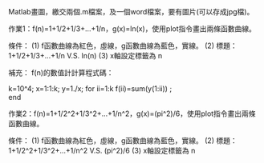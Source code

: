Matlab畫圖，繳交兩個.m檔案，及一個word檔案，要有圖片(可以存成jpg檔)。

作業1：f(n)=1+1/2+1/3+...+1/n，g(x)=ln(x)，使用plot指令畫出兩條函數曲線。

條件：
(1) f函數曲線為紅色，虛線，g函數曲線為藍色，實線。
(2) 標題：1+1/2+1/3+...+1/n V.S. ln(n) 
(3) x軸設定標籤為 n

補充：
f(n)的數值計計算程式碼：

k=10^4;
x=1:1:k;
y=1./x;
for ii=1:k
    f(ii)=sum(y(1:ii)) ;   
end


作業2：f(n)=1+1/2^2+1/3^2+...+1/n^2，g(x)=(pi^2)/6，使用plot指令畫出兩條函數曲線。

條件：
(1) f函數曲線為紅色，虛線，g函數曲線為藍色，實線。
(2) 標題：1+1/2^2+1/3^2+...+1/n^2 V.S. (pi^2)/6
(3) x軸設定標籤為 n
